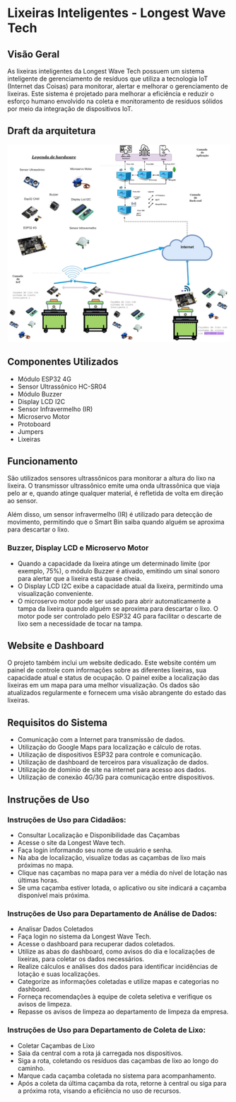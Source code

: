# Lixeiras Inteligentes - Longest Wave Tech

## Visão Geral

As lixeiras inteligentes da Longest Wave Tech possuem um sistema inteligente de gerenciamento de resíduos que utiliza a tecnologia IoT (Internet das Coisas) para monitorar, alertar e melhorar o gerenciamento de lixeiras. Este sistema é projetado para melhorar a eficiência e reduzir o esforço humano envolvido na coleta e monitoramento de resíduos sólidos por meio da integração de dispositivos IoT.

## Draft da arquitetura
![Draft da Arquitetura](img/arquitetura.png)

## Componentes Utilizados

- Módulo ESP32 4G
- Sensor Ultrassônico HC-SR04
- Módulo Buzzer
- Display LCD I2C
- Sensor Infravermelho (IR)
- Microservo Motor
- Protoboard
- Jumpers
- Lixeiras

## Funcionamento

São utilizados sensores ultrassônicos para monitorar a altura do lixo na lixeira. O transmissor ultrassônico emite uma onda ultrassônica que viaja pelo ar e, quando atinge qualquer material, é refletida de volta em direção ao sensor.

Além disso, um sensor infravermelho (IR) é utilizado para detecção de movimento, permitindo que o Smart Bin saiba quando alguém se aproxima para descartar o lixo.

### Buzzer, Display LCD e Microservo Motor

- Quando a capacidade da lixeira atinge um determinado limite (por exemplo, 75%), o módulo Buzzer é ativado, emitindo um sinal sonoro para alertar que a lixeira está quase cheia.
- O Display LCD I2C exibe a capacidade atual da lixeira, permitindo uma visualização conveniente.
- O microservo motor pode ser usado para abrir automaticamente a tampa da lixeira quando alguém se aproxima para descartar o lixo. O motor pode ser controlado pelo ESP32 4G para facilitar o descarte de lixo sem a necessidade de tocar na tampa.

## Website e Dashboard

O projeto também inclui um website dedicado. Este website contém um painel de controle com informações sobre as diferentes lixeiras, sua capacidade atual e status de ocupação. O painel exibe a localização das lixeiras em um mapa para uma melhor visualização. Os dados são atualizados regularmente e fornecem uma visão abrangente do estado das lixeiras.

## Requisitos do Sistema

- Comunicação com a Internet para transmissão de dados.
- Utilização do Google Maps para localização e cálculo de rotas.
- Utilização de dispositivos ESP32 para controle e comunicação.
- Utilização de dashboard de terceiros para visualização de dados.
- Utilização de domínio de site na internet para acesso aos dados.
- Utilização de conexão 4G/3G para comunicação entre dispositivos.

## Instruções de Uso

### Instruções de Uso para Cidadãos:
- Consultar Localização e Disponibilidade das Caçambas
- Acesse o site da Longest Wave tech.
- Faça login informando seu nome de usuário e senha.
- Na aba de localização, visualize todas as caçambas de lixo mais próximas no mapa.
- Clique nas caçambas no mapa para ver a média do nível de lotação nas últimas horas.
- Se uma caçamba estiver lotada, o aplicativo ou site indicará a caçamba disponível mais próxima.

### Instruções de Uso para Departamento de Análise de Dados:
- Analisar Dados Coletados
- Faça login no sistema da Longest Wave Tech.
- Acesse o dashboard para recuperar dados coletados.
- Utilize as abas do dashboard, como avisos do dia e localizações de lixeiras, para coletar os dados necessários.
- Realize cálculos e análises dos dados para identificar incidências de lotação e suas localizações.
- Categorize as informações coletadas e utilize mapas e categorias no dashboard.
- Forneça recomendações à equipe de coleta seletiva e verifique os avisos de limpeza.
- Repasse os avisos de limpeza ao departamento de limpeza da empresa.

### Instruções de Uso para Departamento de Coleta de Lixo:
- Coletar Caçambas de Lixo
- Saia da central com a rota já carregada nos dispositivos.
- Siga a rota, coletando os resíduos das caçambas de lixo ao longo do caminho.
- Marque cada caçamba coletada no sistema para acompanhamento.
- Após a coleta da última caçamba da rota, retorne à central ou siga para a próxima rota, visando a eficiência no uso de recursos.
